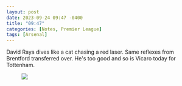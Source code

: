 ```yaml
---
layout: post
date: 2023-09-24 09:47 -0400
title: "09:47"
categories: [Notes, Premier League]
tags: [Arsenal]
---
```


David Raya dives like a cat chasing a red laser. Same reflexes from Brentford transferred over. He's too good and so is Vicaro today for Tottenham.

<figure>
    <img src="https://i.imgur.com/VxSOSJI.jpg">
</figure> 


